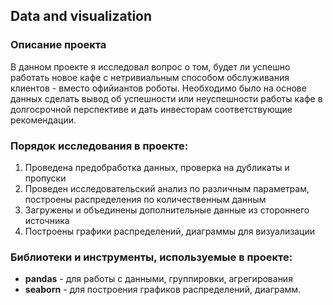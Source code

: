 ## Data and visualization

### Описание проекта

В данном проекте я исследовал вопрос о том, будет ли успешно работать новое кафе с нетривиальным способом обслуживания клиентов - вместо офийиантов роботы. Необходимо было на основе данных сделать вывод об успешности или неуспешности работы кафе в долгосрочной перспективе и дать инвесторам соответствующие рекомендации.

### Порядок исследования в проекте:

 1) Проведена предобработка данных, проверка на дубликаты и пропуски
 2) Проведен исследовательский анализ по различным параметрам, построены распределения по количественным данным
 3) Загружены и объединены дополнительные данные из стороннего источника
 4) Построены графики распределений, диаграммы для визуализации

### Библиотеки и инструменты, используемые в проекте:

 - **pandas** - для работы с данными, группировки, агрегирования
 - **seaborn** - для построения графиков распределений, диаграмм.
